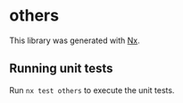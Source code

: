 # others

This library was generated with [Nx](https://nx.dev).

## Running unit tests

Run `nx test others` to execute the unit tests.
